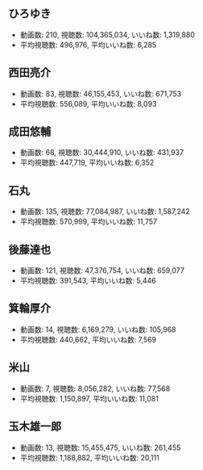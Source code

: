 ## ひろゆき

-   動画数: 210, 視聴数: 104,365,034, いいね数: 1,319,880
-   平均視聴数: 496,976, 平均いいね数: 6,285

## 西田亮介

-   動画数: 83, 視聴数: 46,155,453, いいね数: 671,753
-   平均視聴数: 556,089, 平均いいね数: 8,093

## 成田悠輔

-   動画数: 68, 視聴数: 30,444,910, いいね数: 431,937
-   平均視聴数: 447,719, 平均いいね数: 6,352

## 石丸

-   動画数: 135, 視聴数: 77,084,987, いいね数: 1,587,242
-   平均視聴数: 570,999, 平均いいね数: 11,757

## 後藤達也

-   動画数: 121, 視聴数: 47,376,754, いいね数: 659,077
-   平均視聴数: 391,543, 平均いいね数: 5,446

## 箕輪厚介

-   動画数: 14, 視聴数: 6,169,279, いいね数: 105,968
-   平均視聴数: 440,662, 平均いいね数: 7,569

## 米山

-   動画数: 7, 視聴数: 8,056,282, いいね数: 77,568
-   平均視聴数: 1,150,897, 平均いいね数: 11,081

## 玉木雄一郎

-   動画数: 13, 視聴数: 15,455,475, いいね数: 261,455
-   平均視聴数: 1,188,882, 平均いいね数: 20,111


